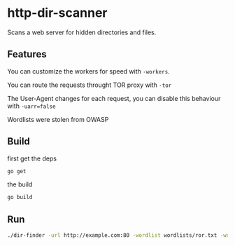 # http-dir-scanner

Scans a web server for hidden directories and files.



## Features

You can customize the workers for speed with `-workers`.

You can route the requests throught TOR proxy with `-tor`

The User-Agent changes for each request, you can disable this behaviour with `-uarr=false`

Wordlists were stolen from OWASP 

## Build 

first get the deps

```bash
go get
```


the build 

```bash
go build
```

## Run


```bash
./dir-finder -url http://example.com:80 -wordlist wordlists/ror.txt -workers 8
```


